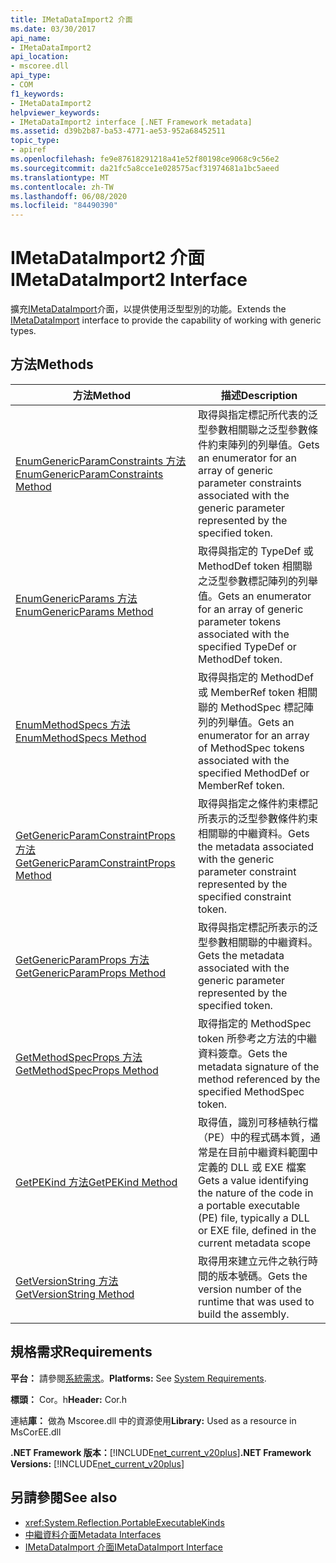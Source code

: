 ```yaml
---
title: IMetaDataImport2 介面
ms.date: 03/30/2017
api_name:
- IMetaDataImport2
api_location:
- mscoree.dll
api_type:
- COM
f1_keywords:
- IMetaDataImport2
helpviewer_keywords:
- IMetaDataImport2 interface [.NET Framework metadata]
ms.assetid: d39b2b87-ba53-4771-ae53-952a68452511
topic_type:
- apiref
ms.openlocfilehash: fe9e87618291218a41e52f80198ce9068c9c56e2
ms.sourcegitcommit: da21fc5a8cce1e028575acf31974681a1bc5aeed
ms.translationtype: MT
ms.contentlocale: zh-TW
ms.lasthandoff: 06/08/2020
ms.locfileid: "84490390"
---
```

# <a name="imetadataimport2-interface"></a><span data-ttu-id="a29f5-102">IMetaDataImport2 介面</span><span class="sxs-lookup"><span data-stu-id="a29f5-102">IMetaDataImport2 Interface</span></span>
<span data-ttu-id="a29f5-103">擴充[IMetaDataImport](imetadataimport-interface.md)介面，以提供使用泛型型別的功能。</span><span class="sxs-lookup"><span data-stu-id="a29f5-103">Extends the [IMetaDataImport](imetadataimport-interface.md) interface to provide the capability of working with generic types.</span></span>  
  
## <a name="methods"></a><span data-ttu-id="a29f5-104">方法</span><span class="sxs-lookup"><span data-stu-id="a29f5-104">Methods</span></span>  
  
|<span data-ttu-id="a29f5-105">方法</span><span class="sxs-lookup"><span data-stu-id="a29f5-105">Method</span></span>|<span data-ttu-id="a29f5-106">描述</span><span class="sxs-lookup"><span data-stu-id="a29f5-106">Description</span></span>|  
|------------|-----------------|  
|[<span data-ttu-id="a29f5-107">EnumGenericParamConstraints 方法</span><span class="sxs-lookup"><span data-stu-id="a29f5-107">EnumGenericParamConstraints Method</span></span>](imetadataimport2-enumgenericparamconstraints-method.md)|<span data-ttu-id="a29f5-108">取得與指定標記所代表的泛型參數相關聯之泛型參數條件約束陣列的列舉值。</span><span class="sxs-lookup"><span data-stu-id="a29f5-108">Gets an enumerator for an array of generic parameter constraints associated with the generic parameter represented by the specified token.</span></span>|  
|[<span data-ttu-id="a29f5-109">EnumGenericParams 方法</span><span class="sxs-lookup"><span data-stu-id="a29f5-109">EnumGenericParams Method</span></span>](imetadataimport2-enumgenericparams-method.md)|<span data-ttu-id="a29f5-110">取得與指定的 TypeDef 或 MethodDef token 相關聯之泛型參數標記陣列的列舉值。</span><span class="sxs-lookup"><span data-stu-id="a29f5-110">Gets an enumerator for an array of generic parameter tokens associated with the specified TypeDef or MethodDef token.</span></span>|  
|[<span data-ttu-id="a29f5-111">EnumMethodSpecs 方法</span><span class="sxs-lookup"><span data-stu-id="a29f5-111">EnumMethodSpecs Method</span></span>](imetadataimport2-enummethodspecs-method.md)|<span data-ttu-id="a29f5-112">取得與指定的 MethodDef 或 MemberRef token 相關聯的 MethodSpec 標記陣列的列舉值。</span><span class="sxs-lookup"><span data-stu-id="a29f5-112">Gets an enumerator for an array of MethodSpec tokens associated with the specified MethodDef or MemberRef token.</span></span>|  
|[<span data-ttu-id="a29f5-113">GetGenericParamConstraintProps 方法</span><span class="sxs-lookup"><span data-stu-id="a29f5-113">GetGenericParamConstraintProps Method</span></span>](imetadataimport2-getgenericparamconstraintprops-method.md)|<span data-ttu-id="a29f5-114">取得與指定之條件約束標記所表示的泛型參數條件約束相關聯的中繼資料。</span><span class="sxs-lookup"><span data-stu-id="a29f5-114">Gets the metadata associated with the generic parameter constraint represented by the specified constraint token.</span></span>|  
|[<span data-ttu-id="a29f5-115">GetGenericParamProps 方法</span><span class="sxs-lookup"><span data-stu-id="a29f5-115">GetGenericParamProps Method</span></span>](imetadataimport2-getgenericparamprops-method.md)|<span data-ttu-id="a29f5-116">取得與指定標記所表示的泛型參數相關聯的中繼資料。</span><span class="sxs-lookup"><span data-stu-id="a29f5-116">Gets the metadata associated with the generic parameter represented by the specified token.</span></span>|  
|[<span data-ttu-id="a29f5-117">GetMethodSpecProps 方法</span><span class="sxs-lookup"><span data-stu-id="a29f5-117">GetMethodSpecProps Method</span></span>](imetadataimport2-getmethodspecprops-method.md)|<span data-ttu-id="a29f5-118">取得指定的 MethodSpec token 所參考之方法的中繼資料簽章。</span><span class="sxs-lookup"><span data-stu-id="a29f5-118">Gets the metadata signature of the method referenced by the specified MethodSpec token.</span></span>|  
|[<span data-ttu-id="a29f5-119">GetPEKind 方法</span><span class="sxs-lookup"><span data-stu-id="a29f5-119">GetPEKind Method</span></span>](imetadataimport2-getpekind-method.md)|<span data-ttu-id="a29f5-120">取得值，識別可移植執行檔（PE）中的程式碼本質，通常是在目前中繼資料範圍中定義的 DLL 或 EXE 檔案</span><span class="sxs-lookup"><span data-stu-id="a29f5-120">Gets a value identifying the nature of the code in a portable executable (PE) file, typically a DLL or EXE file, defined in the current metadata scope</span></span>|  
|[<span data-ttu-id="a29f5-121">GetVersionString 方法</span><span class="sxs-lookup"><span data-stu-id="a29f5-121">GetVersionString Method</span></span>](imetadataimport2-getversionstring-method.md)|<span data-ttu-id="a29f5-122">取得用來建立元件之執行時間的版本號碼。</span><span class="sxs-lookup"><span data-stu-id="a29f5-122">Gets the version number of the runtime that was used to build the assembly.</span></span>|  
  
## <a name="requirements"></a><span data-ttu-id="a29f5-123">規格需求</span><span class="sxs-lookup"><span data-stu-id="a29f5-123">Requirements</span></span>  
 <span data-ttu-id="a29f5-124">**平台：** 請參閱[系統需求](../../get-started/system-requirements.md)。</span><span class="sxs-lookup"><span data-stu-id="a29f5-124">**Platforms:** See [System Requirements](../../get-started/system-requirements.md).</span></span>  
  
 <span data-ttu-id="a29f5-125">**標頭：** Cor。h</span><span class="sxs-lookup"><span data-stu-id="a29f5-125">**Header:** Cor.h</span></span>  
  
 <span data-ttu-id="a29f5-126">連結**庫：** 做為 Mscoree.dll 中的資源使用</span><span class="sxs-lookup"><span data-stu-id="a29f5-126">**Library:** Used as a resource in MsCorEE.dll</span></span>  
  
 <span data-ttu-id="a29f5-127">**.NET Framework 版本：**[!INCLUDE[net_current_v20plus](../../../../includes/net-current-v20plus-md.md)]</span><span class="sxs-lookup"><span data-stu-id="a29f5-127">**.NET Framework Versions:** [!INCLUDE[net_current_v20plus](../../../../includes/net-current-v20plus-md.md)]</span></span>  
  
## <a name="see-also"></a><span data-ttu-id="a29f5-128">另請參閱</span><span class="sxs-lookup"><span data-stu-id="a29f5-128">See also</span></span>

- <xref:System.Reflection.PortableExecutableKinds>
- [<span data-ttu-id="a29f5-129">中繼資料介面</span><span class="sxs-lookup"><span data-stu-id="a29f5-129">Metadata Interfaces</span></span>](metadata-interfaces.md)
- [<span data-ttu-id="a29f5-130">IMetaDataImport 介面</span><span class="sxs-lookup"><span data-stu-id="a29f5-130">IMetaDataImport Interface</span></span>](imetadataimport-interface.md)
